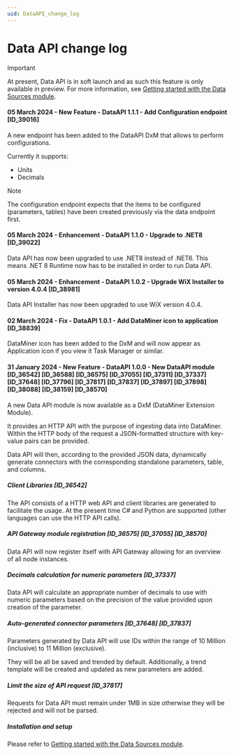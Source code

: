 ```yaml
---
uid: DataAPI_change_log
---
```


# Data API change log

> [!IMPORTANT]
> At present, Data API is in soft launch and as such this feature is only available in preview.
> For more information, see [Getting started with the Data Sources module](xref:Data_Sources_Setup).

#### 05 March 2024 - New Feature - DataAPI 1.1.1 - Add Configuration endpoint [ID_39016]

A new endpoint has been added to the DataAPI DxM that allows to perform configurations.

Currently it supports:
- Units
- Decimals

> [!NOTE]
> The configuration endpoint expects that the items to be configured (parameters, tables) have been created previously via the data endpoint first.

#### 05 March 2024 - Enhancement - DataAPI 1.1.0 - Upgrade to .NET8 [ID_39022]

Data API has now been upgraded to use .NET8 instead of .NET6. This means .NET 8 Runtime now has to be installed in order to run Data API.

#### 05 March 2024 - Enhancement - DataAPI 1.0.2 - Upgrade WiX Installer to version 4.0.4 [ID_38981]

Data API Installer has now been upgraded to use WiX version 4.0.4.

#### 02 March 2024 - Fix - DataAPI 1.0.1 - Add DataMiner icon to application [ID_38839]

DataMiner icon has been added to the DxM and will now appear as Application icon if you view it Task Manager or similar.

#### 31 January 2024 - New Feature - DataAPI 1.0.0 - New DataAPI module [ID_36542] [ID_36588] [ID_36575] [ID_37055] [ID_37311] [ID_37337] [ID_37648] [ID_37796] [ID_37817] [ID_37837] [ID_37897] [ID_37898] [ID_38088] [ID_38159] [ID_38570]

A new Data API module is now available as a DxM (DataMiner Extension Module).

It provides an HTTP API with the purpose of ingesting data into DataMiner. 
Within the HTTP body of the request a JSON-formatted structure with key-value pairs can be provided.

Data API will then, according to the provided JSON data, dynamically generate connectors with the corresponding standalone parameters, table, and columns.

##### Client Libraries [ID_36542]

The API consists of a HTTP web API and client libraries are generated to facilitate the usage.
At the present time C# and Python are supported (other languages can use the HTTP API calls).

##### API Gateway module registration [ID_36575] [ID_37055] [ID_38570]

Data API will now register itself with API Gateway allowing for an overview of all node instances.

##### Decimals calculation for numeric parameters [ID_37337]

Data API will calculate an appropriate number of decimals to use with numeric parameters based on the precision of the value provided upon creation of the parameter.

##### Auto-generated connector parameters [ID_37648] [ID_37837]

Parameters generated by Data API will use IDs within the range of 10 Million (inclusive) to 11 Million (exclusive).

They will be all be saved and trended by default. Additionally, a trend template will be created and updated as new parameters are added.

##### Limit the size of API request [ID_37817]

Requests for Data API must remain under 1MB in size otherwise they will be rejected and will not be parsed.

##### Installation and setup

Please refer to [Getting started with the Data Sources module](xref:Data_Sources_Setup).